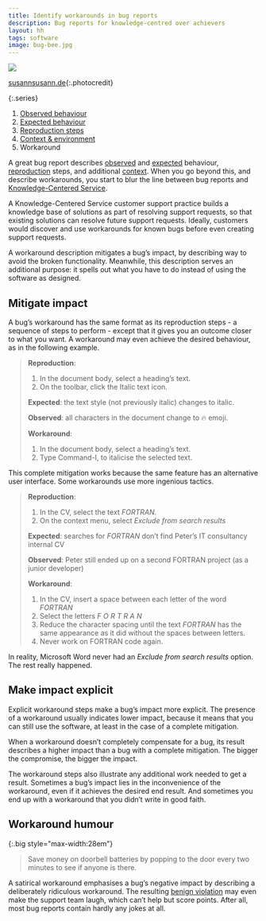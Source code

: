 ```yaml
---
title: Identify workarounds in bug reports
description: Bug reports for knowledge-centred over achievers
layout: hh
tags: software
image: bug-bee.jpg
---
```


![](bug-bee.jpg)

[susannsusann.de](https://unsplash.com/photos/yquLRy9fgP0){:.photocredit}

{:.series}
1. [Observed behaviour](bug-observed)
2. [Expected behaviour](bug-expected)
3. [Reproduction steps](bug-reproduction)
4. [Context & environment](bug-environment)
5. Workaround

A great bug report describes [observed](bug-observed) and [expected](bug-expected)
behaviour, [reproduction](bug-reproduction) steps, and additional [context](bug-environment).
When you go beyond this, and describe workarounds, you start to blur the line between bug reports and
[Knowledge-Centered Service](https://en.wikipedia.org/wiki/Knowledge-centered_support).

A Knowledge-Centered Service customer support practice builds a knowledge base of solutions as part of resolving support requests, so that existing solutions can resolve future support requests.
Ideally, customers would discover and use workarounds for known bugs before even creating support requests.

A workaround description mitigates a bug’s impact, by describing way to avoid the broken functionality.
Meanwhile, this description serves an additional purpose: it spells out what you have to do instead of using the software as designed.

## Mitigate impact

A bug’s workaround has the same format as its reproduction steps - a sequence of steps to perform -
except that it gives you an outcome closer to what you want.
A workaround may even achieve the desired behaviour, as in the following example.

> **Reproduction**:
> 
> 1. In the document body, select a heading’s text.
> 2. On the toolbar, click the Italic text icon.
> 
> **Expected**: the text style (not previously italic) changes to italic.
> 
> **Observed**: all characters in the document change to 🔥 emoji.
> 
> **Workaround**:
> 
> 1. In the document body, select a heading’s text.
> 2. Type Command-I, to italicise the selected text.

This complete mitigation works because the same feature has an alternative user interface.
Some workarounds use more ingenious tactics.

> **Reproduction**:
> 
> 1. In the CV, select the text _FORTRAN_.
> 2. On the context menu, select _Exclude from search results_
> 
> **Expected**: searches for _FORTRAN_ don’t find Peter’s IT consultancy internal CV
> 
> **Observed**: Peter still ended up on a second FORTRAN project (as a junior developer)
> 
> **Workaround**:
> 
> 1. In the CV, insert a space between each letter of the word _FORTRAN_
> 2. Select the letters _F O R T R A N_
> 3. Reduce the character spacing until the text _FORTRAN_ has the same appearance as it did without the spaces between letters.
> 4. Never work on FORTRAN code again.

In reality, Microsoft Word never had an _Exclude from search results_ option.
The rest really happened.

## Make impact explicit

Explicit workaround steps make a bug’s impact more explicit.
The presence of a workaround usually indicates lower impact, because it means that you can still use the software, at least in the case of a complete mitigation.

When a workaround doesn’t completely compensate for a bug, its result describes a higher impact than a bug with a complete mitigation.
The bigger the compromise, the bigger the impact.

The workaround steps also illustrate any additional work needed to get a result.
Sometimes a bug’s impact lies in the inconvenience of the workaround, even if it achieves the desired end result.
And sometimes you end up with a workaround that you didn’t write in good faith.

## Workaround humour

{:.big style="max-width:28em"}
> Save money on doorbell batteries by popping to the door every two minutes to see if anyone is there.

A satirical workaround emphasises a bug’s negative impact by describing a deliberately ridiculous workaround.
The resulting [benign violation](https://humorresearchlab.com/benign-violation-theory/)
may even make the support team laugh, which can’t help but score points.
After all, most bug reports contain hardly any jokes at all.

